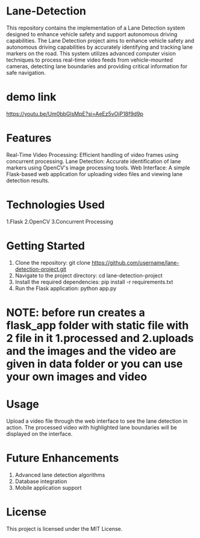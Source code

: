 # Lane-Detection
This repository contains the implementation of a Lane Detection system designed to enhance vehicle safety and support autonomous driving capabilities.
The Lane Detection project aims to enhance vehicle safety and autonomous driving capabilities by accurately identifying and tracking lane markers on the road. This system utilizes advanced computer vision techniques to process real-time video feeds from vehicle-mounted cameras, detecting lane boundaries and providing critical information for safe navigation.

# demo link
https://youtu.be/Um0bbGlsMpE?si=AeEz5vOjP18f9d9p

# Features
Real-Time Video Processing: Efficient handling of video frames using concurrent processing.
Lane Detection: Accurate identification of lane markers using OpenCV's image processing tools.
Web Interface: A simple Flask-based web application for uploading video files and viewing lane detection results.

# Technologies Used
1.Flask
2.OpenCV
3.Concurrent Processing

# Getting Started
1. Clone the repository: git clone https://github.com/username/lane-detection-project.git
2. Navigate to the project directory: cd lane-detection-project
3. Install the required dependencies: pip install -r requirements.txt
4. Run the Flask application: python app.py
# NOTE: before run creates a flask_app folder with static file with 2 file in it 1.processed and 2.uploads and the images and the video are given in data folder or you can use your own images and video

# Usage
Upload a video file through the web interface to see the lane detection in action. The processed video with highlighted lane boundaries will be displayed on the interface.

# Future Enhancements
1. Advanced lane detection algorithms
2. Database integration
3. Mobile application support

# License
This project is licensed under the MIT License.
